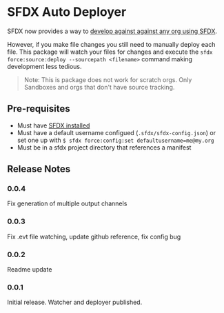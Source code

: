 # SFDX Auto Deployer

SFDX now provides a way to [develop against against any org using SFDX](https://github.com/forcedotcom/salesforcedx-vscode/wiki/Develop-Against-Any-Org-in-Visual-Studio-Code).

However, if you make file changes you still need to manually deploy each file. This package will watch your files for changes and execute the `sfdx force:source:deploy --sourcepath <filename>` command making development less tedious.

 > Note: This is package does not work for scratch orgs. Only Sandboxes and orgs that don't have source tracking.

## Pre-requisites

* Must have [SFDX installed](https://developer.salesforce.com/tools/sfdxcli)
* Must have a default username configued (`.sfdx/sfdx-config.json`) or set one up with `$ sfdx force:config:set defaultusername=me@my.org`
* Must be in a sfdx project directory that references a manifest

## Release Notes

### 0.0.4

Fix generation of multiple output channels

### 0.0.3

Fix .evt file watching, update github reference, fix config bug

### 0.0.2

Readme update

### 0.0.1

Initial release. Watcher and deployer published.